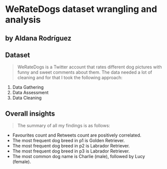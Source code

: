 # WeRateDogs dataset wrangling and analysis
## by Aldana Rodríguez


## Dataset

> WeRateDogs is a Twitter account that rates different dog pictures with funny and sweet comments about them. 
> The data needed a lot of cleaning and for that I took the following approach:

1. Data Gathering
2. Data Assessment
3. Data Cleaning


## Overall insights

> The summary of all my findings is as follows:
>   
- Favourites count and Retweets count are positively correlated.
- The most frequent dog breed in p1 is Golden Retriever.
- The most frequent dog breed in p2 is Labrador Retriever.
- The most frequent dog breed in p3 is Labrador Retriever.
- The most common dog name is Charlie (male), followed by Lucy (female).

